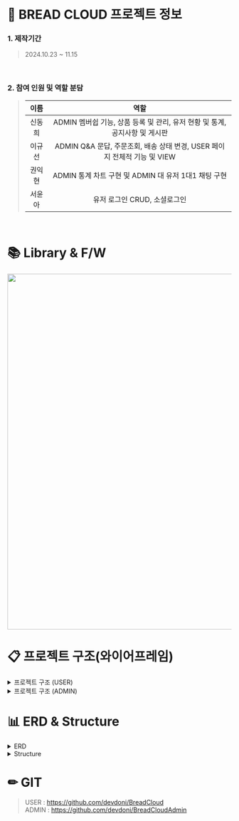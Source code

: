 # 🍞 BREAD CLOUD 프로젝트 정보

### 1. 제작기간

> 2024.10.23 ~ 11.15
<br>

### 2. 참여 인원 및 역할 분담

> |                    이름                    | 역할   |
> | :----------------------------------------: | :---------: |
> |   신동희   | ADMIN 멤버쉽 기능, 상품 등록 및 관리, 유저 현황 및 통계, 공지사항 및 게시판 | 
> |   이규선   |  ADMIN Q&A 문답, 주문조회, 배송 상태 변경, USER 페이지 전체적 기능 및 VIEW   |
> |   권익현   |   ADMIN 통계 차트 구현 및 ADMIN 대 유저 1대1 채팅 구현   |
> |   서윤아   |   유저 로그인 CRUD, 소셜로그인   

<br />

# 📚 Library & F/W
<img src="https://github.com/user-attachments/assets/e91e02bd-951f-40dc-924a-ab4f6b252293" width="800px"/>


# 📋 프로젝트 구조(와이어프레임)

<details>
<summary>프로젝트 구조 (USER)</summary>
<div markdown="1" style="padding-left: 15px;">
  <table>
    <tr>
      <td>
        메인 홈
        <img src="https://github.com/user-attachments/assets/6a188b4b-502b-4a13-8508-f7c55c136fd4" width="500px"/>
      </td>
      <td>
        회원가입 및 로그인 페이지
        <img src="https://github.com/user-attachments/assets/4226d01c-9183-48c0-8b7b-58f0905c6481" width="500px"/>
      </td>
    </tr>
     <tr>
      <td>
        아이디&비밀번호 찾기 페이지
        <img src="https://github.com/user-attachments/assets/d3fbca35-3e4d-4af1-8485-87a44f39c6f6" width="500px"/>
      </td>
      <td>
        장바구니 시스템
        <img src="https://github.com/user-attachments/assets/c28ad1b6-fba6-4029-a5dc-6e7e72078e02" width="500px"/>
      </td>
    </tr>
    <tr>
      <td>
        결제 페이지
        <img src="https://github.com/user-attachments/assets/86df7839-a54b-4c23-8fd3-246c7531e703" width="500px"/>
      </td>
      <td>
        장바구니 및 위시리스트 렌더링
        <img src="https://github.com/user-attachments/assets/6d0efcb1-3fd5-486e-b950-1eee0bdc77f0" width="500px"/>
      </td>
    </tr>
     <tr>
      <td>
        리뷰 및 Q&A 작성
        <img src="https://github.com/user-attachments/assets/2a0cf969-a4d5-42c3-990f-4a052c87942c" width="500px"/>
      </td>
      <td>
        1대1 문의 및 채팅
        <img src="https://github.com/user-attachments/assets/a59de151-cd2b-486f-b132-cbf58161b414" width="500px"/>
      </td>
    </tr>
  </table>
</div>
</details>

<details>
<summary>프로젝트 구조 (ADMIN)</summary>
<div markdown="1" style="padding-left: 15px;">
  <table>
    <tr>
      <td>
        멤버쉽 관리
        <img src="https://github.com/user-attachments/assets/ac38b2ea-6f6c-453c-8403-95c4fb727a8d" width="500px"/>
      </td>
      <td>
        어드민 관리
        <img src="https://github.com/user-attachments/assets/4094d433-3b17-4da0-a35c-c82e0baee9e2" width="500px"/>
      </td>
    </tr>
     <tr>
      <td>
        유저 관리
        <img src="https://github.com/user-attachments/assets/20dba88f-0257-4daa-a8c6-6594b6bd1209" width="500px"/>
      </td>
      <td>
        상품 등록 & 관리
        <img src="https://github.com/user-attachments/assets/32932fd1-542b-42fa-9f47-e1f3e72fd06e" width="500px"/>
      </td>
    </tr>
    <tr>
      <td>
        매출 관리
        <img src="https://github.com/user-attachments/assets/d7a39419-d726-492a-a801-a63001bd97c0" width="500px"/>
      </td>
      <td>
        게시판 관리
        <img src="https://github.com/user-attachments/assets/34971406-a147-4f23-8f62-089c5729fe0e" width="500px"/>
      </td>
    </tr>
  </table>
</div>
</details>


# 📊 ERD & Structure

<details>
<summary>ERD</summary>
<div markdown="1" style="padding-left: 15px;">
<img src="https://github.com/user-attachments/assets/cb6db8ba-b2d8-4255-b81b-99627b28014e" width="800px"/>
</div>
</details>

<details>
<summary>Structure</summary>
<div markdown="1" style="padding-left: 15px;">
<img src="https://github.com/user-attachments/assets/1d3bbe39-c587-442e-b937-add392b9ec31" width="800px"/>  
</div>
</details>

# ✏ GIT
> USER : https://github.com/devdoni/BreadCloud <br>
> ADMIN : https://github.com/devdoni/BreadCloudAdmin


